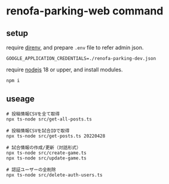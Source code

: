 # renofa-parking-web command

## setup

require [direnv](https://github.com/direnv/direnv), and prepare `.env` file to refer admin json.

```.env
GOOGLE_APPLICATION_CREDENTIALS=./renofa-parking-dev.json
```

require [nodejs](https://nodejs.org/ja/) 18 or upper, and install modules.

```shell
npm i
```

## useage

```shell
# 投稿情報CSVを全て取得
npx ts-node src/get-all-posts.ts

# 投稿情報CSVを試合IDで取得
npx ts-node src/get-posts.ts 20220428

# 試合情報の作成/更新（対話形式）
npx ts-node src/create-game.ts
npx ts-node src/update-game.ts

# 認証ユーザーの全削除
npx ts-node src/delete-auth-users.ts
```
